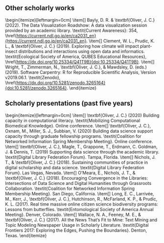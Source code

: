 ## Other scholarly works
\begin{itemize}[leftmargin=0cm]
\item[] Bayly, D. R. \& \textbf{Oliver, J. C.} (2022). The Data Visualization Roadshow: A data visualization session provided by an academic library. \textit{Current Awareness}: 354, \href{https://current.ndl.go.jp/en/ca2031_en}{https://current.ndl.go.jp/en/ca2031_en}.
\item[] Clement, W. L., Prudic, K. L., \& \textbf{Oliver, J. C.} (2019). Exploring how climate will impact plant-insect distributions and interactions using open data and informatics. \textit{Ecological Society of America, QUBES Educational Resources}, \href{https://dx.doi.org/10.25334/Q41T9B}{doi:10.25334/Q41T9B}.
\item[] Wright, T., Zimmerman, N., \textbf{Oliver, J. C.}, \& Mawdsley, D. (eds.) (2019). Software Carpentry: R for Reproducible Scientific Analysis, Version v2019.06.1. \textit{Zenodo}, \href{https://dx.doi.org/10.5281/zenodo.3265164}{doi:10.5281/zenodo.3265164}. \end{itemize}

## Scholarly presentations (past five years)
\begin{itemize}[leftmargin=0cm]
\item[] \textbf{Oliver, J. C.} (2020) Building capacity in computational literacy. \textit{Mobilizing Computational Biomedical Knowledge}. Online conference.
\item[] \textbf{Oliver, J. C.}, Oxnam, M., Miller, S. J., Subbian, V. (2020) Building data science support capacity through graduate fellowship programs. \textit{Coalition for Networked Information Spring Membership Meeting}. Online conference.
\item[] \textbf{Oliver, J. C.}, Magle, T., Grappone, T., Erdmann, C. Goldman, J. \& Dennis, T. (2019) Supporting data science through the academic library. \textit{Digital Library Federation Forum}. Tampa, Florida.
\item[] Nichols, J. T., \& \textbf{Oliver, J. C.} (2018). Sustaining communities of practice in digital scholarship and data science. \textit{Digital Library Federation Forum}. Las Vegas, Nevada.
\item[] O'Meara, E., Nichols, J. T., \& \textbf{Oliver, J. C.} (2018). Encouraging Convergence in the Libraries: Intersections of Data Science and Digital Humanities through Grassroots Collaboration. \textit{Coalition for Networked Information Spring Membership Meeting}. San Diego, California.
\item[] Long, E. C., Larrivée, M., Kerr, J., \textbf{Oliver, J. C.}, Hutchinson, R., McFarland, K. P., \& Prudic, K. L. (2017). Real time massive online citizen science biodiversity programs: Lessons from butterflies. \textit{Entomological Society of America Annual Meeting}. Denver, Colorado.
\item[] Wallace, N. A., Feeney, M. E., \& \textbf{Oliver, J. C.} (2017). All the News That’s Fit to Mine: Text Mining and Topic Modeling Newspaper Usage in Scholarly Literature. \textit{Digital Frontiers 2017: Exploring the Edges, Pushing the Boundaries}. Denton, Texas.
\end{itemize}
